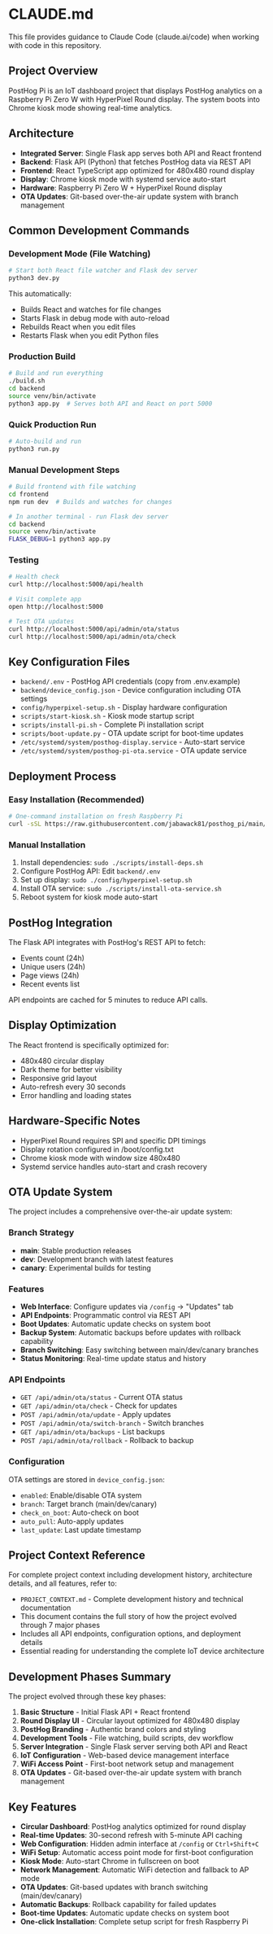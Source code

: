 # CLAUDE.md

This file provides guidance to Claude Code (claude.ai/code) when working with code in this repository.

## Project Overview

PostHog Pi is an IoT dashboard project that displays PostHog analytics on a Raspberry Pi Zero W with HyperPixel Round display. The system boots into Chrome kiosk mode showing real-time analytics.

## Architecture

- **Integrated Server**: Single Flask app serves both API and React frontend
- **Backend**: Flask API (Python) that fetches PostHog data via REST API
- **Frontend**: React TypeScript app optimized for 480x480 round display
- **Display**: Chrome kiosk mode with systemd service auto-start
- **Hardware**: Raspberry Pi Zero W + HyperPixel Round display
- **OTA Updates**: Git-based over-the-air update system with branch management

## Common Development Commands

### Development Mode (File Watching)
```bash
# Start both React file watcher and Flask dev server
python3 dev.py
```
This automatically:
- Builds React and watches for file changes
- Starts Flask in debug mode with auto-reload
- Rebuilds React when you edit files
- Restarts Flask when you edit Python files

### Production Build
```bash
# Build and run everything
./build.sh
cd backend
source venv/bin/activate
python3 app.py  # Serves both API and React on port 5000
```

### Quick Production Run
```bash
# Auto-build and run
python3 run.py
```

### Manual Development Steps
```bash
# Build frontend with file watching
cd frontend
npm run dev  # Builds and watches for changes

# In another terminal - run Flask dev server
cd backend
source venv/bin/activate
FLASK_DEBUG=1 python3 app.py
```

### Testing
```bash
# Health check
curl http://localhost:5000/api/health

# Visit complete app
open http://localhost:5000

# Test OTA updates
curl http://localhost:5000/api/admin/ota/status
curl http://localhost:5000/api/admin/ota/check
```

## Key Configuration Files

- `backend/.env` - PostHog API credentials (copy from .env.example)
- `backend/device_config.json` - Device configuration including OTA settings
- `config/hyperpixel-setup.sh` - Display hardware configuration
- `scripts/start-kiosk.sh` - Kiosk mode startup script
- `scripts/install-pi.sh` - Complete Pi installation script
- `scripts/boot-update.py` - OTA update script for boot-time updates
- `/etc/systemd/system/posthog-display.service` - Auto-start service
- `/etc/systemd/system/posthog-pi-ota.service` - OTA update service

## Deployment Process

### Easy Installation (Recommended)
```bash
# One-command installation on fresh Raspberry Pi
curl -sSL https://raw.githubusercontent.com/jabawack81/posthog_pi/main/scripts/install-pi.sh | bash
```

### Manual Installation
1. Install dependencies: `sudo ./scripts/install-deps.sh`
2. Configure PostHog API: Edit `backend/.env`
3. Set up display: `sudo ./config/hyperpixel-setup.sh`
4. Install OTA service: `sudo ./scripts/install-ota-service.sh`
5. Reboot system for kiosk mode auto-start

## PostHog Integration

The Flask API integrates with PostHog's REST API to fetch:
- Events count (24h)
- Unique users (24h)
- Page views (24h)
- Recent events list

API endpoints are cached for 5 minutes to reduce API calls.

## Display Optimization

The React frontend is specifically optimized for:
- 480x480 circular display
- Dark theme for better visibility
- Responsive grid layout
- Auto-refresh every 30 seconds
- Error handling and loading states

## Hardware-Specific Notes

- HyperPixel Round requires SPI and specific DPI timings
- Display rotation configured in /boot/config.txt
- Chrome kiosk mode with window size 480x480
- Systemd service handles auto-start and crash recovery

## OTA Update System

The project includes a comprehensive over-the-air update system:

### Branch Strategy
- **main**: Stable production releases
- **dev**: Development branch with latest features  
- **canary**: Experimental builds for testing

### Features
- **Web Interface**: Configure updates via `/config` → "Updates" tab
- **API Endpoints**: Programmatic control via REST API
- **Boot Updates**: Automatic update checks on system boot
- **Backup System**: Automatic backups before updates with rollback capability
- **Branch Switching**: Easy switching between main/dev/canary branches
- **Status Monitoring**: Real-time update status and history

### API Endpoints
- `GET /api/admin/ota/status` - Current OTA status
- `GET /api/admin/ota/check` - Check for updates
- `POST /api/admin/ota/update` - Apply updates
- `POST /api/admin/ota/switch-branch` - Switch branches
- `GET /api/admin/ota/backups` - List backups
- `POST /api/admin/ota/rollback` - Rollback to backup

### Configuration
OTA settings are stored in `device_config.json`:
- `enabled`: Enable/disable OTA system
- `branch`: Target branch (main/dev/canary)
- `check_on_boot`: Auto-check on boot
- `auto_pull`: Auto-apply updates
- `last_update`: Last update timestamp

## Project Context Reference

For complete project context including development history, architecture details, and all features, refer to:
- `PROJECT_CONTEXT.md` - Complete development history and technical documentation
- This document contains the full story of how the project evolved through 7 major phases
- Includes all API endpoints, configuration options, and deployment details
- Essential reading for understanding the complete IoT device architecture

## Development Phases Summary

The project evolved through these key phases:
1. **Basic Structure** - Initial Flask API + React frontend
2. **Round Display UI** - Circular layout optimized for 480x480 display  
3. **PostHog Branding** - Authentic brand colors and styling
4. **Development Tools** - File watching, build scripts, dev workflow
5. **Server Integration** - Single Flask server serving both API and React
6. **IoT Configuration** - Web-based device management interface
7. **WiFi Access Point** - First-boot network setup and management
8. **OTA Updates** - Git-based over-the-air update system with branch management

## Key Features

- **Circular Dashboard**: PostHog analytics optimized for round display
- **Real-time Updates**: 30-second refresh with 5-minute API caching
- **Web Configuration**: Hidden admin interface at `/config` or `Ctrl+Shift+C`
- **WiFi Setup**: Automatic access point mode for first-boot configuration
- **Kiosk Mode**: Auto-start Chrome in fullscreen on boot
- **Network Management**: Automatic WiFi detection and fallback to AP mode
- **OTA Updates**: Git-based updates with branch switching (main/dev/canary)
- **Automatic Backups**: Rollback capability for failed updates
- **Boot-time Updates**: Automatic update checks on system boot
- **One-click Installation**: Complete setup script for fresh Raspberry Pi